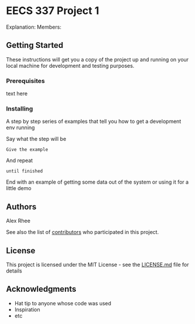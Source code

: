 # EECS 337 Project 1

Explanation:
Members: 

## Getting Started

These instructions will get you a copy of the project up and running on your local machine for development and testing purposes.

### Prerequisites

text here

### Installing

A step by step series of examples that tell you how to get a development env running

Say what the step will be

```
Give the example
```
And repeat
```
until finished
```
End with an example of getting some data out of the system or using it for a little demo

## Authors

Alex Rhee

See also the list of [contributors](https://github.com/your/project/contributors) who participated in this project.

## License

This project is licensed under the MIT License - see the [LICENSE.md](LICENSE.md) file for details

## Acknowledgments

* Hat tip to anyone whose code was used
* Inspiration
* etc